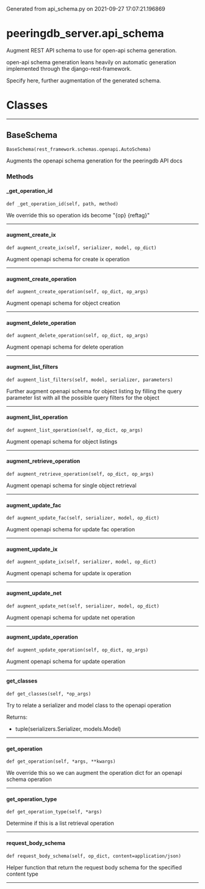 Generated from api_schema.py on 2021-09-27 17:07:21.196869

# peeringdb_server.api_schema

Augment REST API schema to use for open-api schema generation.

open-api schema generation leans heavily on automatic generation
implemented through the django-rest-framework.

Specify here, further augmentation of the generated schema.

# Classes
---

## BaseSchema

```
BaseSchema(rest_framework.schemas.openapi.AutoSchema)
```

Augments the openapi schema generation for
the peeringdb API docs


### Methods

#### _get_operation_id
`def _get_operation_id(self, path, method)`

We override this so operation ids become "{op} {reftag}"

---
#### augment_create_ix
`def augment_create_ix(self, serializer, model, op_dict)`

Augment openapi schema for create ix operation

---
#### augment_create_operation
`def augment_create_operation(self, op_dict, op_args)`

Augment openapi schema for object creation

---
#### augment_delete_operation
`def augment_delete_operation(self, op_dict, op_args)`

Augment openapi schema for delete operation

---
#### augment_list_filters
`def augment_list_filters(self, model, serializer, parameters)`

Further augment openapi schema for object listing by filling
the query parameter list with all the possible query filters
for the object

---
#### augment_list_operation
`def augment_list_operation(self, op_dict, op_args)`

Augment openapi schema for object listings

---
#### augment_retrieve_operation
`def augment_retrieve_operation(self, op_dict, op_args)`

Augment openapi schema for single object retrieval

---
#### augment_update_fac
`def augment_update_fac(self, serializer, model, op_dict)`

Augment openapi schema for update fac operation

---
#### augment_update_ix
`def augment_update_ix(self, serializer, model, op_dict)`

Augment openapi schema for update ix operation

---
#### augment_update_net
`def augment_update_net(self, serializer, model, op_dict)`

Augment openapi schema for update net operation

---
#### augment_update_operation
`def augment_update_operation(self, op_dict, op_args)`

Augment openapi schema for update operation

---
#### get_classes
`def get_classes(self, *op_args)`

Try to relate a serializer and model class to the openapi operation

Returns:

- tuple(serializers.Serializer, models.Model)

---
#### get_operation
`def get_operation(self, *args, **kwargs)`

We override this so we can augment the operation dict
for an openapi schema operation

---
#### get_operation_type
`def get_operation_type(self, *args)`

Determine if this is a list retrieval operation

---
#### request_body_schema
`def request_body_schema(self, op_dict, content=application/json)`

Helper function that return the request body schema
for the specified content type

---

